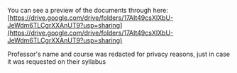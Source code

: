 You can see a preview of the documents through here: [https://drive.google.com/drive/folders/17AIt49csXIXbU-JeWdm6TLCgrXXAnUT9?usp=sharing](https://drive.google.com/drive/folders/17AIt49csXIXbU-JeWdm6TLCgrXXAnUT9?usp=sharing)

Professor's name and course was redacted for privacy reasons, just in case it was requested on their syllabus
